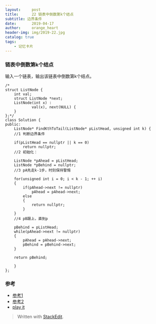 ```yaml
---
layout:     post
title:      22 链表中倒数第k个结点
subtitle: 边界条件
date:       2019-04-17
author:     orange_heart
header-img: img/2019-22.jpg
catalog: true
tags:
    - 记忆卡片
---
```


### 链表中倒数第k个结点


输入一个链表，输出该链表中倒数第k个结点。

```objc
/*
struct ListNode {
	int val;
	struct ListNode *next;
	ListNode(int x) :
			val(x), next(NULL) {
	}
};*/
class Solution {
public:
    ListNode* FindKthToTail(ListNode* pListHead, unsigned int k) {  
    //1 判断边界条件
    
    if(pListHead == nullptr || k == 0)
        return nullptr;  
    //2 初始化：

    ListNode *pAhead = pListHead;
    ListNode *pBehind = nullptr;  
    //3 pA先走k-1步，时刻保持警惕

    for(unsigned int i = 0; i < k - 1; ++ i)
    {
        if(pAhead->next != nullptr)
            pAhead = pAhead->next;
        else
        {
            return nullptr;
        }
    }  
    //4 pB跟上，直到p

    pBehind = pListHead;
    while(pAhead->next != nullptr)
    {
        pAhead = pAhead->next;
        pBehind = pBehind->next;
    }

    return pBehind;
    
    }
};
```
### 参考

- [参考1](https://github.com/zhedahht/CodingInterviewChinese2)
- [参考2](https://github.com/gatieme/CodingInterviews)
- [play it](https://www.nowcoder.com/practice/529d3ae5a407492994ad2a246518148a?tpId=13&tqId=11167&rp=1&ru=%2Fta%2Fcoding-interviews&qru=%2Fta%2Fcoding-interviews%2Fquestion-ranking)



> Written with [StackEdit](https://stackedit.io/).


<!--stackedit_data:
eyJoaXN0b3J5IjpbOTM2OTUzODI3LC0xNTIzMDE0OTg0LDE1Mj
g5Mzc5NSwxNDg5OTQ4NzI4LC0xNTIzMDE0OTg0LDEyMDYzNzIx
LDQ2OTExMDk0OSwxNjI3MjY1NDczLC0xMDAwODQ0MDkxLC0xNT
gxNjU1NTgzXX0=
-->
<head>
    <script src="https://cdn.mathjax.org/mathjax/latest/MathJax.js?config=TeX-AMS-MML_HTMLorMML" type="text/javascript"></script>
    <script type="text/x-mathjax-config">
        MathJax.Hub.Config({
            tex2jax: {
            skipTags: ['script', 'noscript', 'style', 'textarea', 'pre'],
            inlineMath: [['$','$']]
            }
        });
    </script>
</head>
<!--stackedit_data:
eyJoaXN0b3J5IjpbLTUwMzUyNjM2Miw4MDI3MTU0MywtMTEzND
g3MjczM119
-->